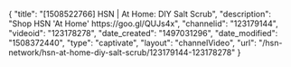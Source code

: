 {
    "title": "[1508522766] HSN | At Home: DIY Salt Scrub",
    "description": "Shop HSN 'At Home' https:\/\/goo.gl\/QUJs4x",
    "channelid": "123179144",
    "videoid": "123178278",
    "date_created": "1497031296",
    "date_modified": "1508372440",
    "type": "captivate",
    "layout": "channelVideo",
    "url": "\/hsn-network\/hsn-at-home-diy-salt-scrub\/123179144-123178278"
}